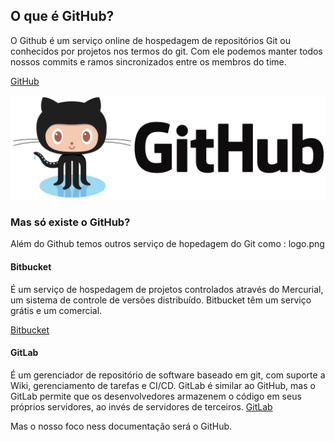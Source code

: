 ## O que é GitHub?

O Github é um serviço online de hospedagem de repositórios Git ou conhecidos por projetos nos termos do git. Com ele podemos manter todos nossos commits e ramos sincronizados entre os membros do time.

[GitHub](https://github.com/) 

![Logo do GitHub](../images/github/oqueegit/logo.png)


### Mas só existe o GitHub?

Além do Github temos outros serviço de hopedagem do Git como : 
logo.png

#### Bitbucket 
É um serviço de hospedagem de projetos controlados através do Mercurial, um sistema de controle de versões distribuído. Bitbucket têm um serviço grátis e um comercial.

[Bitbucket](https://bitbucket.org/) 


#### GitLab 
É um gerenciador de repositório de software baseado em git, com suporte a Wiki, gerenciamento de tarefas e CI/CD. GitLab é similar ao GitHub, mas o GitLab permite que os desenvolvedores armazenem o código em seus próprios servidores, ao invés de servidores de terceiros. 
[GitLab](https://gitlab.com/explore) 

Mas o nosso foco ness documentação será o GitHub.